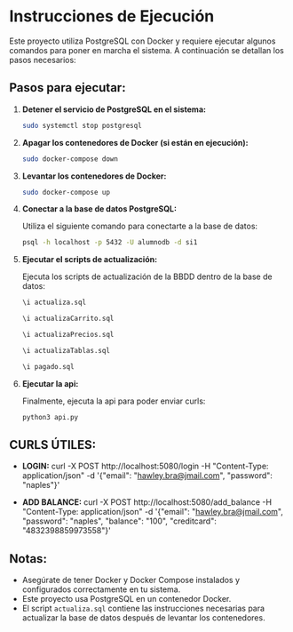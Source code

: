 # Instrucciones de Ejecución

Este proyecto utiliza PostgreSQL con Docker y requiere ejecutar algunos comandos para poner en marcha el sistema. A continuación se detallan los pasos necesarios:

## Pasos para ejecutar:

1. **Detener el servicio de PostgreSQL en el sistema:**

   ```bash
   sudo systemctl stop postgresql
   ```

2. **Apagar los contenedores de Docker (si están en ejecución):**

   ```bash
   sudo docker-compose down
   ```

3. **Levantar los contenedores de Docker:**

   ```bash
   sudo docker-compose up
   ```

4. **Conectar a la base de datos PostgreSQL:**

   Utiliza el siguiente comando para conectarte a la base de datos:

   ```bash
   psql -h localhost -p 5432 -U alumnodb -d si1
   ```

5. **Ejecutar el scripts de actualización:**

   Ejecuta los scripts de actualización de la BBDD dentro de la base de datos:

   ```bash
   \i actualiza.sql

   \i actualizaCarrito.sql

   \i actualizaPrecios.sql

   \i actualizaTablas.sql

   \i pagado.sql
   ```

6. **Ejecutar la api:**

   Finalmente, ejecuta la api para poder enviar curls:

   ```bash
   python3 api.py
   ```

## CURLS ÚTILES:

- **LOGIN:** curl -X POST http://localhost:5080/login -H "Content-Type: application/json" -d '{"email": "hawley.bra@jmail.com", "password": "naples"}'

- **ADD BALANCE:** curl -X POST http://localhost:5080/add_balance -H "Content-Type: application/json" -d '{"email": "hawley.bra@jmail.com", "password": "naples", "balance": "100", "creditcard": "4832398859973558"}'

## Notas:

- Asegúrate de tener Docker y Docker Compose instalados y configurados correctamente en tu sistema.
- Este proyecto usa PostgreSQL en un contenedor Docker.
- El script `actualiza.sql` contiene las instrucciones necesarias para actualizar la base de datos después de levantar los contenedores.
